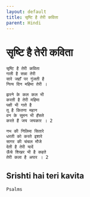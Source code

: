 ```yaml
---
layout: default
title: सृष्टि है तेरी कविता
parent: Hindi
---
```

# सृष्टि है तेरी कविता
```
सृष्टि है तेरी कविता
गाती है सन्ना तेरी
सारे जहाँ पर गुंजती है
नित्य दिन महिमा तेरी ।

झरने के कल कल भी
करती है तेरी महिमा
पक्षी भी गाते है
तू है कितना महान
वन के सुमन भी हँसते
करते हैं जय जयकार । 2

नभ की निलिमा सितारे
धरती को करते इशारे
सागर की चंचल मौजे
देती है तेरी यादें
ऊँचे शिखर भी है कहते
तेरी कला है अपार । 2
```

## Srishti hai teri kavita

`Psalms`